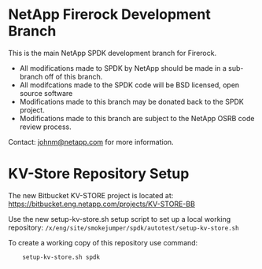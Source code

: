 # NetApp Firerock Development Branch

This is the main NetApp SPDK development branch for Firerock.

  - All modifications made to SPDK by NetApp should be made in a sub-branch off of this branch.
  - All modifcations made to the SPDK code will be BSD licensed, open source software
  - Modifications made to this branch may be donated back to the SPDK project.
  - Modifications made to this branch are subject to the NetApp OSRB code review process.

Contact: johnm@netapp.com for more information.

# KV-Store Repository Setup

The new Bitbucket KV-STORE project is located at: https://bitbucket.eng.netapp.com/projects/KV-STORE-BB

Use the new setup-kv-store.sh setup script to set up a local working repository: `/x/eng/site/smokejumper/spdk/autotest/setup-kv-store.sh`

To create a working copy of this repository use command:

```
    setup-kv-store.sh spdk
```
